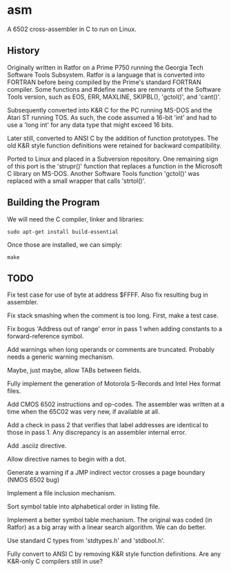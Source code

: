 # asm #

A 6502 cross-assembler in C to run on Linux.

## History ##

Originally written in Ratfor on a Prime P750 running the
Georgia Tech Software Tools Subsystem.
Ratfor is a language that is converted into FORTRAN before being compiled by
the Prime's standard FORTRAN compiler.
Some functions and #define names are remnants of the Software Tools version,
such as EOS, ERR, MAXLINE, SKIPBL(), 'gctol()', and 'cant()'.

Subsequently converted into K&R C for the PC running MS-DOS and the
Atari ST running TOS.
As such, the code assumed a 16-bit 'int' and had to use a 'long int' for
any data type that might exceed 16 bits.

Later still, converted to ANSI C by the addition of function prototypes.
The old K&R style function definitions were retained for backward compatibility.

Ported to Linux and placed in a Subversion repository.
One remaining sign of this port is the 'strupr()' function that replaces a
function in the Microsoft C library on MS-DOS.
Another Software Tools function 'gctol()' was replaced with a small wrapper that
calls 'strtol()'.

## Building the Program ##

We will need the C compiler, linker and libraries:

`sudo apt-get install build-essential`

Once those are installed, we can simply:

`make`

## TODO ##

Fix test case for use of byte at address $FFFF. Also fix resulting bug in assembler.

Fix stack smashing when the comment is too long. First, make a test case.

Fix bogus 'Address out of range' error in pass 1 when adding constants to a forward-reference symbol.

Add warnings when long operands or comments are truncated. Probably needs a generic warning mechanism.

Maybe, just maybe, allow TABs between fields.

Fully implement the generation of Motorola S-Records and Intel Hex format files.

Add CMOS 6502 instructions and op-codes.
The assembler was written at a time when the 65C02 was very new,
if available at all.

Add a check in pass 2 that verifies that label addresses are identical to those in pass 1.
Any discrepancy is an assembler internal error.

Add .asciiz directive.

Allow directive names to begin with a dot.

Generate a warning if a JMP indirect vector crosses a page boundary (NMOS 6502 bug)

Implement a file inclusion mechanism.

Sort symbol table into alphabetical order in listing file.

Implement a better symbol table mechanism.
The original was coded (in Ratfor) as a big array with a linear search algorithm.
We can do better.

Use standard C types from 'stdtypes.h' and 'stdbool.h'.

Fully convert to ANSI C by removing K&R style function definitions.
Are any K&R-only C compilers still in use?

